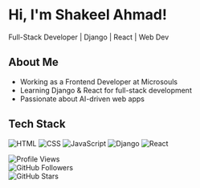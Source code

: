 # Hi, I'm Shakeel Ahmad!
Full-Stack Developer | Django | React | Web Dev  

## About Me  
- Working as a Frontend Developer at Microsouls  
- Learning Django & React for full-stack development  
- Passionate about AI-driven web apps  

## Tech Stack  
![HTML](https://img.shields.io/badge/-HTML-E34F26?style=flat&logo=html5&logoColor=white)
![CSS](https://img.shields.io/badge/-CSS-1572B6?style=flat&logo=css3&logoColor=white)
![JavaScript](https://img.shields.io/badge/-JavaScript-F7DF1E?style=flat&logo=javascript&logoColor=black)
![Django](https://img.shields.io/badge/-Django-092E20?style=flat&logo=django&logoColor=white)
![React](https://img.shields.io/badge/-React-61DAFB?style=flat&logo=react&logoColor=black)

![Profile Views](https://komarev.com/ghpvc/?username=shakeel074&color=blue)  
![GitHub Followers](https://img.shields.io/github/followers/shakeel074?style=social)  
![GitHub Stars](https://img.shields.io/github/stars/shakeel074?style=social)  

